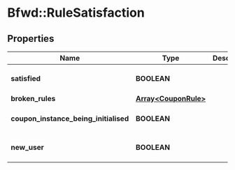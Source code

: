 # Bfwd::RuleSatisfaction

## Properties
Name | Type | Description | Notes
------------ | ------------- | ------------- | -------------
**satisfied** | **BOOLEAN** |  | [optional] [default to false]
**broken_rules** | [**Array&lt;CouponRule&gt;**](CouponRule.md) |  | [optional] 
**coupon_instance_being_initialised** | **BOOLEAN** |  | [optional] [default to false]
**new_user** | **BOOLEAN** |  | [optional] [default to false]


